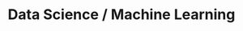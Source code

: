 ---
layout: default
title: Data Science / Machine Learning
nav_order: 7
parent: Taxonomía
has_children: true
---